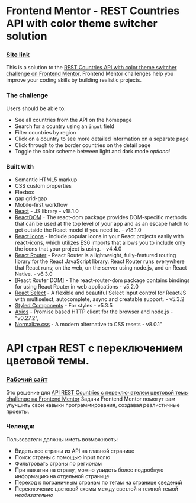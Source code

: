 # Frontend Mentor - REST Countries API with color theme switcher solution

### [Site link](https://vmosenkov.github.io/countries-flags/)

This is a solution to the [REST Countries API with color theme switcher challenge on Frontend Mentor](https://www.frontendmentor.io/challenges/rest-countries-api-with-color-theme-switcher-5cacc469fec04111f7b848ca). Frontend Mentor challenges help you improve your coding skills by building realistic projects. 

### The challenge

Users should be able to:

- See all countries from the API on the homepage
- Search for a country using an `input` field
- Filter countries by region
- Click on a country to see more detailed information on a separate page
- Click through to the border countries on the detail page
- Toggle the color scheme between light and dark mode *optional*

### Built with

- Semantic HTML5 markup
- CSS custom properties
- Flexbox
- gap grid-gap
- Mobile-first workflow
- [React](https://reactjs.org/) - JS library - v18.1.0
- [ReactDOM](https://reactjs.org/docs/react-dom.html) - The react-dom package provides DOM-specific methods that can be used at the top level of your app and as an escape hatch to get outside the React model if you need to. - v18.1.0
- [React Icons](https://react-icons.github.io/react-icons/) - Include popular icons in your React projects easily with react-icons, which utilizes ES6 imports that allows you to include only the icons that your project is using. - v4.4.0
- [React Router](https://v5.reactrouter.com/core/guides/quick-start) - React Router is a lightweight, fully-featured routing library for the React JavaScript library. React Router runs everywhere that React runs; on the web, on the server using node.js, and on React Native. - v6.3.0
- [React Router DOM] - The react-router-dom package contains bindings for using React Router in web applications - v5.2.0
- [React Select](https://react-select.com/home) - A flexible and beautiful Select Input control for ReactJS with multiselect, autocomplete, async and creatable support. - v5.3.2
- [Styled Components](https://styled-components.com/) - For styles - v5.3.5
- [Axios](https://axios-http.com) - Promise based HTTP client for the browser and node.js - "v0.27.2", 
- [Normalize.css](https://necolas.github.io/normalize.css/) - A modern alternative to CSS resets - v8.0.1"

# API стран REST с переключением цветовой темы.

### [Рабочий сайт](https://vmosenkov.github.io/countries-flags/)

Это решение для [API REST Countries с переключателем цветовой темы challenge на Frontend Mentor](https://www.frontendmentor.io/challenges/rest-countries-api-with-color-theme-switcher-5cacc469fec04111f7b848ca) Задачи Frontend Mentor помогут вам улучшить свои навыки программирования, создавая реалистичные проекты.

### Челендж

Пользователи должны иметь возможность:

- Видеть все страны из API на главной странице
- Поиск страны с помощью input полю
- Фильтровать страны по регионам
- При нажатии на страну, можно увидеть более подробную информацию на отдельной странице
- Переход к пограничным странам по тегам на странице сведений
- Переключение цветовой схемы между светлой и темной темой *необязательно*

